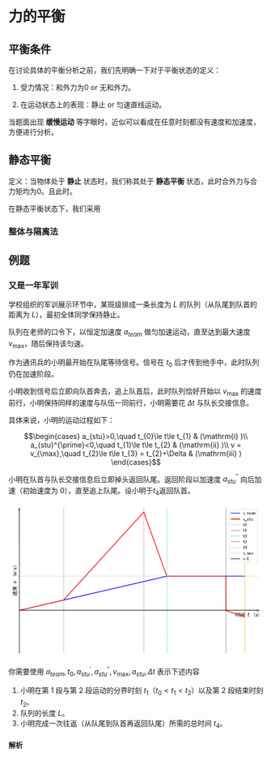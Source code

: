 # 力的平衡

## 平衡条件

在讨论具体的平衡分析之前，我们先明确一下对于平衡状态的定义：

1. 受力情况：和外力为0 or 无和外力。

2. 在运动状态上的表现：静止 or 匀速直线运动。

当题面出现 **缓慢运动** 等字眼时，近似可以看成在任意时刻都没有速度和加速度，方便进行分析。

## 静态平衡

定义：当物体处于 **静止** 状态时，我们称其处于 **静态平衡** 状态，此时合外力与合力矩均为0。且此时。

在静态平衡状态下，我们采用

### 整体与隔离法

## 例题

### 又是一年军训

学校组织的军训展示环节中，某班级排成一条长度为 $L$ 的队列（从队尾到队首的距离为 $L$），最初全体同学保持静止。

队列在老师的口令下，以恒定加速度 $a_{team}$ 做匀加速运动，直至达到最大速度 $v_{\max}$，随后保持该匀速。

作为通讯兵的小明最开始在队尾等待信号。信号在 $t_{0}$ 后才传到他手中，此时队列仍在加速阶段。

小明收到信号后立即向队首奔去，追上队首后，此时队列恰好开始以 $v_{\max}$ 的速度前行，小明保持同样的速度与队伍一同前行，小明需要花 $\Delta t$ 与队长交接信息。

具体来说，小明的运动过程如下：

$$\begin{cases}
a_{stu}>0,\quad t_{0}\le t\le t_{1} & (\mathrm{i} )\\
a_{stu}^{\prime}<0,\quad t_{1}\le t\le t_{2} & (\mathrm{ii} )\\
v = v_{\max},\quad t_{2}\le t\le t_{3} = t_{2}+\Delta & (\mathrm{iii} )
\end{cases}$$  

小明在队首与队长交接信息后立即掉头返回队尾。返回阶段以加速度 $a_{stu}^{\prime\prime}$ 向后加速（初始速度为 $0$），直至追上队尾。设小明于$t_4$返回队首。

![v-t pic](../assets/image/IPhO/2025_8_30_10_51_28.png)

你需要使用 $a_{team}, t_0, a_{stu}^{\prime}, a_{stu}^{\prime\prime}, v_{\max}, a_{stu}, \Delta t$ 表示下述内容

1. 小明在第 1 段与第 2 段运动的分界时刻 $t_{1}$（$t_{0}<t_{1}<t_{2}$）以及第 2 段结束时刻 $t_{2}$。  
2. 队列的长度 $L$。  
3. 小明完成一次往返（从队尾到队首再返回队尾）所需的总时间 $t_{4}$。

#### 解析
